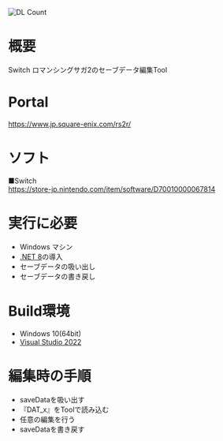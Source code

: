 ![DL Count](https://img.shields.io/github/downloads/turtle-insect/RS2_NS/total.svg)

# 概要
Switch ロマンシングサガ2のセーブデータ編集Tool

# Portal
https://www.jp.square-enix.com/rs2r/  

# ソフト
■Switch  
https://store-jp.nintendo.com/item/software/D70010000067814 

# 実行に必要
* Windows マシン
* [.NET 8](https://dotnet.microsoft.com/en-us/download/dotnet/8.0)の導入
* セーブデータの吸い出し
* セーブデータの書き戻し

# Build環境
* Windows 10(64bit)
* [Visual Studio 2022](https://visualstudio.microsoft.com/)

# 編集時の手順
* saveDataを吸い出す
* 『DAT_x』をToolで読み込む
* 任意の編集を行う
* saveDataを書き戻す
